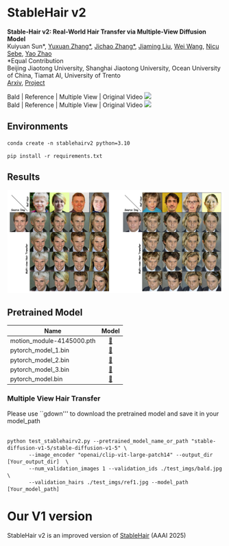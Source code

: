 # StableHair v2
**Stable-Hair v2: Real-World Hair Transfer via Multiple-View Diffusion Model**  
Kuiyuan Sun*, [Yuxuan Zhang*](https://xiaojiu-z.github.io/YuxuanZhang.github.io/), [Jichao Zhang*](https://zhangqianhui.github.io/), [Jiaming Liu](https://scholar.google.com/citations?user=SmL7oMQAAAAJ&hl=en), 
 [Wei Wang](https://weiwangtrento.github.io/), [Nicu Sebe](http://disi.unitn.it/~sebe/), [Yao Zhao](https://scholar.google.com/citations?user=474TbQYAAAAJ&hl=en&oi=ao)<br>
*Equal Contribution <br>
Beijing Jiaotong University, Shanghai Jiaotong University, Ocean University of China, Tiamat AI, University of Trento <br>
[Arxiv](https://ttgnerf.github.io/TT-GNeRF/), [Project](https://ttgnerf.github.io/TT-GNeRF/)<br>


Bald     |  Reference | Multiple View | Original Video
![](./imgs/multiview1.gif)  
Bald     |  Reference | Multiple View | Original Video
![](./imgs/multiview2.gif)

## Environments

```
conda create -n stablehairv2 python=3.10
```
```
pip install -r requirements.txt
```

## Results

<img src="./imgs/teaser.jpg" width="800"> 

## Pretrained Model
| Name                      |   Model   | 
|---------------------------|:---------:|
| motion_module-4145000.pth | [:link:](https://drive.google.com/file/d/1AZMhui9jNRF3Z0N72VDPOwDd0JafLQ3B/view?usp=drive_link) | 
| pytorch_model_1.bin       |  [:link:](https://drive.google.com/file/d/1FwKPZI8lvdlZqu8R1aJ-QbE55kxHPHjU/view?usp=drive_link) | 
| pytorch_model_2.bin       |  [:link:](https://drive.google.com/file/d/1h3dXlo8lhZN3ee5aN0shZmpLfn5itVou/view?usp=drive_link) | 
| pytorch_model_3.bin       |  [:link:](https://drive.google.com/file/d/1jARfXaU6wiur85Vm1JxZ_xye0FfrUiqb/view?usp=drive_link) | 
| pytorch_model.bin         |  [:link:](https://drive.google.com/file/d/1zXXf13pV5IOn2vrV6DGI9hliEFvuPrYf/view?usp=drive_link) |

### Multiple View Hair Transfer

Please use ``gdown''' to download the pretrained model and save it in your model_path
```

python test_stablehairv2.py --pretrained_model_name_or_path "stable-diffusion-v1-5/stable-diffusion-v1-5" \
       --image_encoder "openai/clip-vit-large-patch14" --output_dir [Your_output_dir]  \
       --num_validation_images 1 --validation_ids ./test_imgs/bald.jpg \
       --validation_hairs ./test_imgs/ref1.jpg --model_path [Your_model_path]
```


# Our V1 version

StableHair v2 is an improved version of [StableHair](https://github.com/Xiaojiu-z/Stable-Hair) (AAAI 2025)